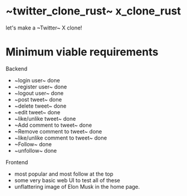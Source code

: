 # ~twitter_clone_rust~ x_clone_rust
let's make a ~Twitter~ X clone!

# Minimum viable requirements

Backend
* ~login user~ done
* ~register user~ done
* ~logout user~ done
* ~post tweet~ done
* ~delete tweet~ done
* ~edit tweet~ done
* ~like/unlike tweet~ done
* ~Add comment to tweet~ done
* ~Remove comment to tweet~ done
* ~like/unlike comment to tweet~ done
* ~Follow~ done
* ~unfollow~ done

Frontend
* most popular and most follow at the top
* some very basic web UI to test all of these 
* unflattering image of Elon Musk in the home page. 
